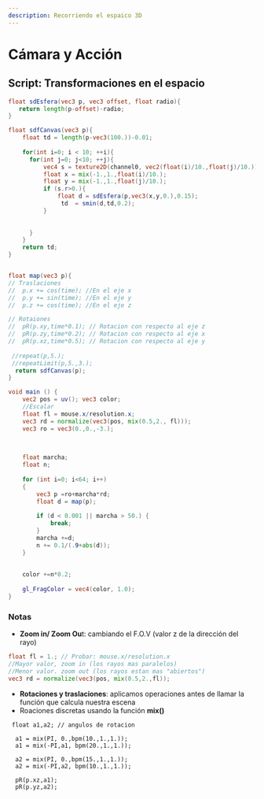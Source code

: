 ```yaml
---
description: Recorriendo el espaico 3D
---
```


# Cámara y Acción

## Script: Transformaciones en el espacio

```glsl
float sdEsfera(vec3 p, vec3 offset, float radio){
   return length(p-offset)-radio;
}

float sdfCanvas(vec3 p){
    float td = length(p-vec3(100.))-0.01;
    
    for(int i=0; i < 10; ++i){
      for(int j=0; j<10; ++j){
          vec4 s = texture2D(channel0, vec2(float(i)/10.,float(j)/10.)); 
          float x = mix(-1.,1.,float(i)/10.);
          float y = mix(-1.,1.,float(j)/10.);
          if (s.r>0.){
              float d = sdEsfera(p,vec3(x,y,0.),0.15);
               td  = smin(d,td,0.2);
          }
         
          
      }
    }
    return td;
}


float map(vec3 p){
// Traslaciones 
//  p.x += cos(time); //En el eje x
//  p.y += sin(time); //En el eje y
//  p.z += cos(time); //En el eje z

// Rotaiones
//  pR(p.xy,time*0.1); // Rotacion con respecto al eje z
//  pR(p.zy,time*0.2); // Rotacion con respecto al eje x
//  pR(p.xz,time*0.5); // Rotacion con respecto al eje y
    
 //repeat(p,5.);
 //repeatLimit(p,5.,3.);
  return sdfCanvas(p);
}

void main () {
    vec2 pos = uv(); vec3 color;
    //Escalar 
    float fl = mouse.x/resolution.x;
    vec3 rd = normalize(vec3(pos, mix(0.5,2., fl))); 
    vec3 ro = vec3(0.,0.,-3.);
    
    

    float marcha; 
    float n;
    
    for (int i=0; i<64; i++)
    {
        vec3 p =ro+marcha*rd;
        float d = map(p); 
        
        if (d < 0.001 || marcha > 50.) {
            break;
        } 
        marcha +=d;
        n += 0.1/(.9+abs(d));
    }
    
 
    color +=n*0.2;
    
    gl_FragColor = vec4(color, 1.0);
}
```

### Notas

* **Zoom in/ Zoom Ou**t: cambiando el F.O.V (valor z de la dirección del rayo)

```glsl
float fl = 1.; // Probar: mouse.x/resolution.x
//Mayor valor, zoom in (los rayos mas paralelos)
//Menor valor. zoom out (los rayos estan mas "abiertos")
vec3 rd = normalize(vec3(pos, mix(0.5,2.,fl)); 
```

* **Rotaciones y traslaciones**: aplicamos operaciones antes de llamar la función que calcula nuestra escena
* Roaciones discretas usando la función **mix()**

```
 float a1,a2; // angulos de rotacion

  a1 = mix(PI, 0.,bpm(10.,1.,1.));
  a1 = mix(-PI,a1, bpm(20.,1.,1.)); 
    
  a2 = mix(PI, 0.,bpm(15.,1.,1.));
  a2 = mix(-PI,a2, bpm(10.,1.,1.)); 
    
  pR(p.xz,a1);
  pR(p.yz,a2); 
```

